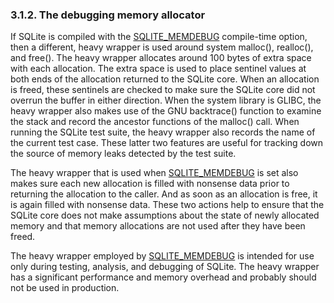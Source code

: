 ### 3\.1\.2\. The debugging memory allocator


If SQLite is compiled with the [SQLITE\_MEMDEBUG](compile.html#memdebug) compile\-time option,
then a different, heavy wrapper is used around system malloc(), realloc(), 
and free().
The heavy wrapper allocates around 100 bytes of extra space
with each allocation. The extra space is used to place sentinel values 
at both ends of the allocation returned to the SQLite core. When an
allocation is freed,
these sentinels are checked to make sure the SQLite core did not overrun
the buffer in either direction. When the system library is GLIBC, the 
heavy wrapper also makes use of the GNU backtrace() function to examine
the stack and record the ancestor functions of the malloc() call. When
running the SQLite test suite, the heavy wrapper also records the name of
the current test case. These latter two features are useful for
tracking down the source of memory leaks detected by the test suite.


The heavy wrapper that is used when [SQLITE\_MEMDEBUG](compile.html#memdebug) is set also
makes sure each new allocation is filled with nonsense data prior to
returning the allocation to the caller. And as soon as an allocation
is free, it is again filled with nonsense data. These two actions help
to ensure that the SQLite core does not make assumptions about the state
of newly allocated memory and that memory allocations are not used after
they have been freed.


The heavy wrapper employed by [SQLITE\_MEMDEBUG](compile.html#memdebug) is intended for use
only during testing, analysis, and debugging of SQLite. The heavy wrapper
has a significant performance and memory overhead and probably should not
be used in production.




